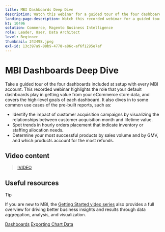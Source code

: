 ```yaml
---
title: MBI Dashboards Deep Dive
description: Watch this webinar for a guided tour of the four dashboards included at setup with every MBI account.
landing-page-description: Watch this recorded webinar for a guided tour of the four dashboards included at setup with every MBI account.
kt: 10496
solution: Commerce, Magento Business Intelligence
role: Leader, User, Data Architect
level: Beginner
thumbnail: 343498.jpeg
exl-id: 13c397a9-88b9-4778-a86c-af6f1295e7af
---
```

# MBI Dashboards Deep Dive

Take a guided tour of the four dashboards included at setup with every MBI account. This recorded webinar highlights the role that your default dashboards play in getting value from your eCommerce store data, and covers the high-level goals of each dashboard. It also dives in to some common use cases of the pre-built reports, such as:

- Identify the impact of customer acquisition campaigns by visualizing the relationships between customer acquisition month and lifetime value.
- Spot trends in hourly orders placement that indicate inventory or staffing allocation needs.
- Determine your most successful products by sales volume and by GMV, and which products account for the most refunds.

## Video content

>[!VIDEO](https://video.tv.adobe.com/v/343498?quality=12&learn=on)

## Useful resources

>[!TIP]
>
>If you are new to MBI, the [Getting Started video series](https://experienceleagueadobe.com/docs/commerce-learn/tutorials/mbi/introduction/1-overview.html) also provides a full overview for driving better business insights and results through data aggregation, analysis, and visualization.

[Dashboards](https://docs.magento.com/mbi/data-user/dashboards/ess-dashboards.html)
[Exporting Chart Data](https://docs.magento.com/mbi/data-user/export-data/exp-chart-dash.html)
